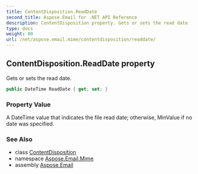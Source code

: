```yaml
---
title: ContentDisposition.ReadDate
second_title: Aspose.Email for .NET API Reference
description: ContentDisposition property. Gets or sets the read date
type: docs
weight: 80
url: /net/aspose.email.mime/contentdisposition/readdate/
---
```

## ContentDisposition.ReadDate property

Gets or sets the read date.

```csharp
public DateTime ReadDate { get; set; }
```

### Property Value

A DateTime value that indicates the file read date; otherwise, MinValue if no date was specified.

### See Also

* class [ContentDisposition](../)
* namespace [Aspose.Email.Mime](../../contentdisposition/)
* assembly [Aspose.Email](../../../)


